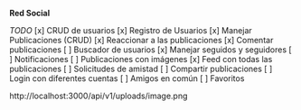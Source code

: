 **Red Social**

*TODO*
[x] CRUD de usuarios
[x] Registro de Usuarios
[x] Manejar Publicaciones (CRUD)
[x] Reaccionar a las publicaciones
[x] Comentar publicaciones
[ ] Buscador de usuarios
[x] Manejar seguidos y seguidores
[ ] Notificaciones
[ ] Publicaciones con imágenes
[x] Feed con todas las publicaciones
[ ] Solicitudes de amistad
[ ] Compartir publicaciones
[ ] Login con diferentes cuentas
[ ] Amigos en común
[ ] Favoritos

http://localhost:3000/api/v1/uploads/image.png
